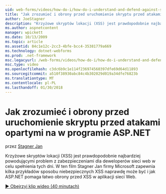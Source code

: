 ```yaml
---
uid: web-forms/videos/how-do-i/how-do-i-understand-and-defend-against-script-injection-attacks-in-aspnet
title: "Jak zrozumieć i obrony przed uruchomienie skryptu przed atakami opartymi na w programie ASP.NET | Dokumentacja firmy Microsoft"
author: JoeStagner
description: "Krzyżowe skryptów lokacji (XSS) jest prawdopodobnie najbardziej powodującymi problem z zabezpieczeniami dla deweloperów sieci web w celu spełnienia tych dni. To wideo pro Stagner Jan firmy Microsoft..."
ms.author: aspnetcontent
manager: wpickett
ms.date: 10/13/2009
ms.topic: article
ms.assetid: 84c1e12c-2cc3-4bfe-bcc4-35381779a669
ms.technology: dotnet-webforms
ms.prod: .net-framework
msc.legacyurl: /web-forms/videos/how-do-i/how-do-i-understand-and-defend-against-script-injection-attacks-in-aspnet
msc.type: video
ms.openlocfilehash: c3dc6b9c1e114f236974560397dfe69d64d11893
ms.sourcegitcommit: a510f38930abc84c4b302029d019a34dfe76823b
ms.translationtype: MT
ms.contentlocale: pl-PL
ms.lasthandoff: 01/30/2018
---
```

<a name="how-do-i-understand-and-defend-against-script-injection-attacks-in-aspnet"></a>Jak zrozumieć i obrony przed uruchomienie skryptu przed atakami opartymi na w programie ASP.NET
====================
przez [Stagner Jan](https://github.com/JoeStagner)

Krzyżowe skryptów lokacji (XSS) jest prawdopodobnie najbardziej powodującymi problem z zabezpieczeniami dla deweloperów sieci web w celu spełnienia tych dni. W ten film Stagner Jan firmy Microsoft zapewnia kilka przykładów sposobu niebezpiecznych XSS naprawdę może być i jak ASP.NET pomaga łatwo obrony przed XSS w aplikacji sieci Web.

[&#9654; Obejrzyj klip wideo (40 minutach)](https://channel9.msdn.com/Blogs/ASP-NET-Site-Videos/how-do-i-understand-and-defend-against-script-injection-attacks-in-aspnet)
